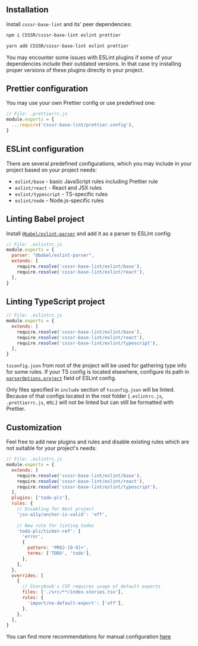 ## Installation

Install `csssr-base-lint` and its' peer dependencies:
```bash
npm i CSSSR/csssr-base-lint eslint prettier

yarn add CSSSR/csssr-base-lint eslint prettier
```

You may encounter some issues with ESLint plugins if some of your dependencies include their outdated versions. In that case try installing proper versions of these plugins directly in your project.

## Prettier configuration

You may use your own Prettier config or use predefined one:

```js
// File: .prettierrc.js
module.exports = {
  ...require('csssr-base-lint/prettier.config'),
}
```

## ESLint configuration

There are several predefined configurations, which you may include in your project based on your project needs:
* `eslint/base` - basic JavaScript rules including Prettier rule
* `exlint/react` - React and JSX rules
* `eslint/typescript` - TS-specific rules
* `eslint/node` - Node.js-specific rules

## Linting Babel project

Install [`@babel/eslint-parser`](https://github.com/babel/babel/tree/main/eslint/babel-eslint-parser#installation) and add it as a parser to ESLint config:
```js
// File: .eslintrc.js
module.exports = {
  parser: "@babel/eslint-parser",
  extends: [
    require.resolve('csssr-base-lint/eslint/base'),
    require.resolve('csssr-base-lint/eslint/react'),
  ],
}
```

## Linting TypeScript project

```js
// File: .eslintrc.js
module.exports = {
  extends: [
    require.resolve('csssr-base-lint/eslint/base'),
    require.resolve('csssr-base-lint/eslint/react'),
    require.resolve('csssr-base-lint/eslint/typescript'),
  ],
}
```

`tsconfig.json` from root of the project will be used for gathering type info for some rules. If your TS config is located elsewhere, configure its path in [`parserOptions.project`](https://github.com/typescript-eslint/typescript-eslint/tree/master/packages/parser#parseroptionsproject) field of ESLint config.

Only files specified in `include` section of `tsconfig.json` will be linted. Because of that configs located in the root folder (`.eslintrc.js`, `.prettierrc.js`, etc.) will not be linted but can still be formatted with Prettier.

## Customization

Feel free to add new plugins and rules and disable existing rules which are not suitable for your project's needs:

```js
// File: .eslintrc.js
module.exports = {
  extends: [
    require.resolve('csssr-base-lint/eslint/base'),
    require.resolve('csssr-base-lint/eslint/react'),
    require.resolve('csssr-base-lint/eslint/typescript'),
  ],
  plugins: ['todo-plz'],
  rules: {
    // Disabling for Next project
    'jsx-a11y/anchor-is-valid': 'off',
    
    // New rule for linting todos
    'todo-plz/ticket-ref': [
      'error',
      {
        pattern: 'PROJ-[0-9]+',
        terms: ['TODO', 'todo'],
      },
    ],
  },
  overrides: [
    {
      // Storybook's CSF requires usage of default exports
      files: ['./src/**/index.stories.tsx'],
      rules: {
        'import/no-default-export': ['off'],
      },
    },
  ],
}
```

You can find more recommendations for manual configuration [here](./SELF_CONFIG.md)

